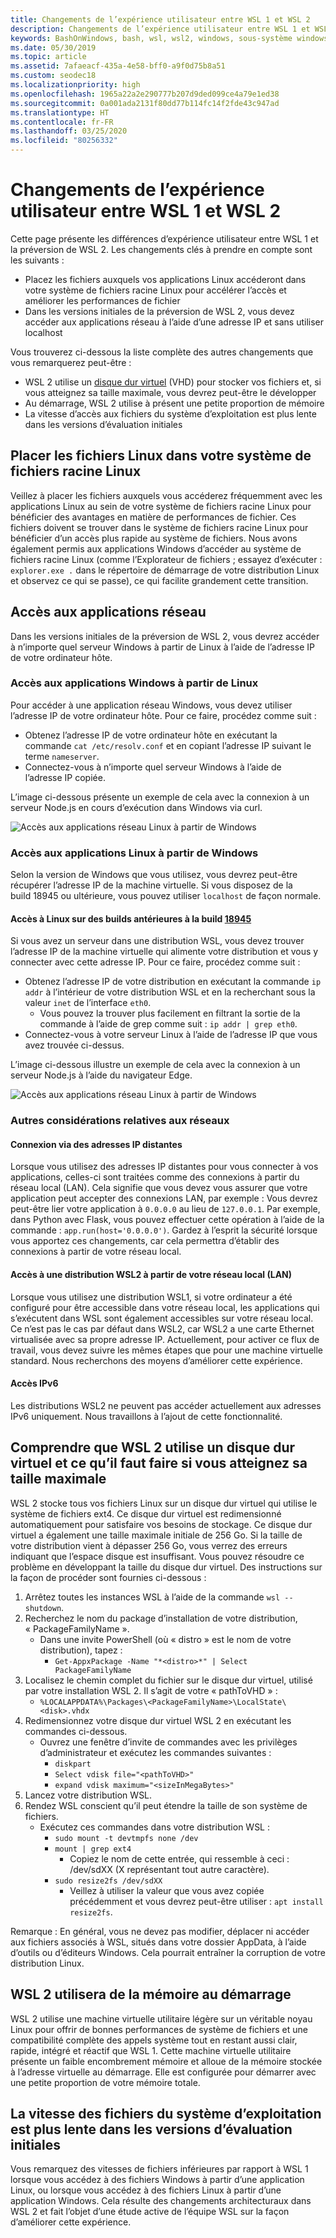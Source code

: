 ```yaml
---
title: Changements de l’expérience utilisateur entre WSL 1 et WSL 2
description: Changements de l’expérience utilisateur entre WSL 1 et WSL 2
keywords: BashOnWindows, bash, wsl, wsl2, windows, sous-système windows pour linux, sous-système windows, ubuntu, debian, suse, windows 10
ms.date: 05/30/2019
ms.topic: article
ms.assetid: 7afaeacf-435a-4e58-bff0-a9f0d75b8a51
ms.custom: seodec18
ms.localizationpriority: high
ms.openlocfilehash: 1965a22a2e290777b207d9ded099ce4a79e1ed38
ms.sourcegitcommit: 0a001ada2131f80dd77b114fc14f2fde43c947ad
ms.translationtype: HT
ms.contentlocale: fr-FR
ms.lasthandoff: 03/25/2020
ms.locfileid: "80256332"
---
```

# <a name="user-experience-changes-between-wsl-1-and-wsl-2"></a>Changements de l’expérience utilisateur entre WSL 1 et WSL 2

Cette page présente les différences d’expérience utilisateur entre WSL 1 et la préversion de WSL 2. Les changements clés à prendre en compte sont les suivants :

- Placez les fichiers auxquels vos applications Linux accéderont dans votre système de fichiers racine Linux pour accélérer l’accès et améliorer les performances de fichier
- Dans les versions initiales de la préversion de WSL 2, vous devez accéder aux applications réseau à l’aide d’une adresse IP et sans utiliser localhost

Vous trouverez ci-dessous la liste complète des autres changements que vous remarquerez peut-être :

- WSL 2 utilise un [disque dur virtuel](https://en.wikipedia.org/wiki/VHD_(file_format)) (VHD) pour stocker vos fichiers et, si vous atteignez sa taille maximale, vous devrez peut-être le développer
- Au démarrage, WSL 2 utilise à présent une petite proportion de mémoire
- La vitesse d’accès aux fichiers du système d’exploitation est plus lente dans les versions d’évaluation initiales

## <a name="place-your-linux-files-in-your-linux-root-file-system"></a>Placer les fichiers Linux dans votre système de fichiers racine Linux
Veillez à placer les fichiers auxquels vous accéderez fréquemment avec les applications Linux au sein de votre système de fichiers racine Linux pour bénéficier des avantages en matière de performances de fichier. Ces fichiers doivent se trouver dans le système de fichiers racine Linux pour bénéficier d’un accès plus rapide au système de fichiers. Nous avons également permis aux applications Windows d’accéder au système de fichiers racine Linux (comme l’Explorateur de fichiers ; essayez d’exécuter : `explorer.exe .` dans le répertoire de démarrage de votre distribution Linux et observez ce qui se passe), ce qui facilite grandement cette transition. 

## <a name="accessing-network-applications"></a>Accès aux applications réseau
Dans les versions initiales de la préversion de WSL 2, vous devrez accéder à n’importe quel serveur Windows à partir de Linux à l’aide de l’adresse IP de votre ordinateur hôte.

### <a name="accessing-windows-applications-from-linux"></a>Accès aux applications Windows à partir de Linux
Pour accéder à une application réseau Windows, vous devez utiliser l’adresse IP de votre ordinateur hôte. Pour ce faire, procédez comme suit :

- Obtenez l’adresse IP de votre ordinateur hôte en exécutant la commande `cat /etc/resolv.conf` et en copiant l’adresse IP suivant le terme `nameserver`. 
- Connectez-vous à n’importe quel serveur Windows à l’aide de l’adresse IP copiée.

L’image ci-dessous présente un exemple de cela avec la connexion à un serveur Node.js en cours d’exécution dans Windows via curl. 

![Accès aux applications réseau Linux à partir de Windows](media/wsl2-network-l2w.png)

### <a name="accessing-linux-applications-from-windows"></a>Accès aux applications Linux à partir de Windows

Selon la version de Windows que vous utilisez, vous devrez peut-être récupérer l’adresse IP de la machine virtuelle. Si vous disposez de la build 18945 ou ultérieure, vous pouvez utiliser `localhost` de façon normale. 

#### <a name="accessing-linux-on-builds-lower-than-18945"></a>Accès à Linux sur des builds antérieures à la build [18945](https://blogs.windows.com/windowsexperience/2019/07/26/announcing-windows-10-insider-preview-build-18945/)

Si vous avez un serveur dans une distribution WSL, vous devez trouver l’adresse IP de la machine virtuelle qui alimente votre distribution et vous y connecter avec cette adresse IP. Pour ce faire, procédez comme suit :

- Obtenez l’adresse IP de votre distribution en exécutant la commande `ip addr` à l’intérieur de votre distribution WSL et en la recherchant sous la valeur `inet` de l’interface `eth0`.
   - Vous pouvez la trouver plus facilement en filtrant la sortie de la commande à l’aide de grep comme suit : `ip addr | grep eth0`.
- Connectez-vous à votre serveur Linux à l’aide de l’adresse IP que vous avez trouvée ci-dessus.

L’image ci-dessous illustre un exemple de cela avec la connexion à un serveur Node.js à l’aide du navigateur Edge.

![Accès aux applications réseau Linux à partir de Windows](media/wsl2-network-w2l.jpg)

### <a name="other-networking-considerations"></a>Autres considérations relatives aux réseaux

#### <a name="connecting-via-remote-ip-addresses"></a>Connexion via des adresses IP distantes

Lorsque vous utilisez des adresses IP distantes pour vous connecter à vos applications, celles-ci sont traitées comme des connexions à partir du réseau local (LAN). Cela signifie que vous devez vous assurer que votre application peut accepter des connexions LAN, par exemple : Vous devrez peut-être lier votre application à `0.0.0.0` au lieu de `127.0.0.1`. Par exemple, dans Python avec Flask, vous pouvez effectuer cette opération à l’aide de la commande : `app.run(host='0.0.0.0')`. Gardez à l’esprit la sécurité lorsque vous apportez ces changements, car cela permettra d’établir des connexions à partir de votre réseau local. 

#### <a name="accessing-a-wsl2-distro-from-your-local-area-network-lan"></a>Accès à une distribution WSL2 à partir de votre réseau local (LAN)

Lorsque vous utilisez une distribution WSL1, si votre ordinateur a été configuré pour être accessible dans votre réseau local, les applications qui s’exécutent dans WSL sont également accessibles sur votre réseau local. Ce n’est pas le cas par défaut dans WSL2, car WSL2 a une carte Ethernet virtualisée avec sa propre adresse IP. Actuellement, pour activer ce flux de travail, vous devez suivre les mêmes étapes que pour une machine virtuelle standard. Nous recherchons des moyens d’améliorer cette expérience.

#### <a name="ipv6-access"></a>Accès IPv6

Les distributions WSL2 ne peuvent pas accéder actuellement aux adresses IPv6 uniquement. Nous travaillons à l’ajout de cette fonctionnalité.

## <a name="understanding-wsl-2-uses-a-vhd-and-what-to-do-if-you-reach-its-max-size"></a>Comprendre que WSL 2 utilise un disque dur virtuel et ce qu’il faut faire si vous atteignez sa taille maximale
WSL 2 stocke tous vos fichiers Linux sur un disque dur virtuel qui utilise le système de fichiers ext4. Ce disque dur virtuel est redimensionné automatiquement pour satisfaire vos besoins de stockage. Ce disque dur virtuel a également une taille maximale initiale de 256 Go. Si la taille de votre distribution vient à dépasser 256 Go, vous verrez des erreurs indiquant que l’espace disque est insuffisant. Vous pouvez résoudre ce problème en développant la taille du disque dur virtuel. Des instructions sur la façon de procéder sont fournies ci-dessous :

1. Arrêtez toutes les instances WSL à l’aide de la commande `wsl --shutdown`.
2. Recherchez le nom du package d’installation de votre distribution, « PackageFamilyName ».
   - Dans une invite PowerShell (où « distro » est le nom de votre distribution), tapez :
      - `Get-AppxPackage -Name "*<distro>*" | Select PackageFamilyName`
3. Localisez le chemin complet du fichier sur le disque dur virtuel, utilisé par votre installation WSL 2. Il s’agit de votre « pathToVHD » :
     - `%LOCALAPPDATA%\Packages\<PackageFamilyName>\LocalState\<disk>.vhdx`
4. Redimensionnez votre disque dur virtuel WSL 2 en exécutant les commandes ci-dessous.
   - Ouvrez une fenêtre d’invite de commandes avec les privilèges d’administrateur et exécutez les commandes suivantes :
      - `diskpart`
      - `Select vdisk file="<pathToVHD>"`
      - `expand vdisk maximum="<sizeInMegaBytes>"`
5. Lancez votre distribution WSL.
6. Rendez WSL conscient qu’il peut étendre la taille de son système de fichiers.
   - Exécutez ces commandes dans votre distribution WSL :
      - `sudo mount -t devtmpfs none /dev`
      - `mount | grep ext4`
         - Copiez le nom de cette entrée, qui ressemble à ceci : /dev/sdXX (X représentant tout autre caractère).
      - `sudo resize2fs /dev/sdXX`
         - Veillez à utiliser la valeur que vous avez copiée précédemment et vous devrez peut-être utiliser : `apt install resize2fs`.

Remarque : En général, vous ne devez pas modifier, déplacer ni accéder aux fichiers associés à WSL, situés dans votre dossier AppData, à l’aide d’outils ou d’éditeurs Windows. Cela pourrait entraîner la corruption de votre distribution Linux.

## <a name="wsl-2-will-use-some-memory-on-startup"></a>WSL 2 utilisera de la mémoire au démarrage
WSL 2 utilise une machine virtuelle utilitaire légère sur un véritable noyau Linux pour offrir de bonnes performances de système de fichiers et une compatibilité complète des appels système tout en restant aussi clair, rapide, intégré et réactif que WSL 1. Cette machine virtuelle utilitaire présente un faible encombrement mémoire et alloue de la mémoire stockée à l’adresse virtuelle au démarrage. Elle est configurée pour démarrer avec une petite proportion de votre mémoire totale.

## <a name="cross-os-file-speed-will-be-slower-in-initial-preview-builds"></a>La vitesse des fichiers du système d’exploitation est plus lente dans les versions d’évaluation initiales
Vous remarquez des vitesses de fichiers inférieures par rapport à WSL 1 lorsque vous accédez à des fichiers Windows à partir d’une application Linux, ou lorsque vous accédez à des fichiers Linux à partir d’une application Windows. Cela résulte des changements architecturaux dans WSL 2 et fait l’objet d’une étude active de l’équipe WSL sur la façon d’améliorer cette expérience.
